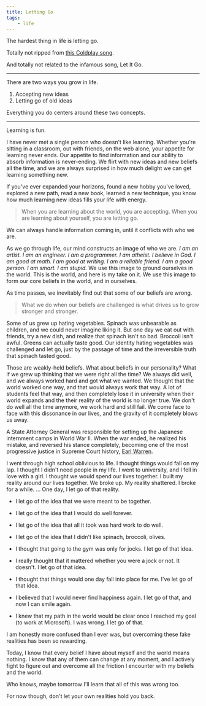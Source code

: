 ```yaml
---
title: Letting Go
tags:
    - life
---
```


The hardest thing in life is letting go.

Totally not ripped from [this Coldplay song](https://www.youtube.com/watch?v=WAGbq3A9HfA).

And totally not related to the infamous song, Let It Go.

---

There are two ways you grow in life. 

1. Accepting new ideas
2. Letting go of old ideas

Everything you do centers around these two concepts.

---

Learning is fun. 

I have never met a single person who doesn't like learning. Whether you're sitting in a classroom, out with friends, on the web alone, your appetite for learning never ends. Our appetite to find information and our ability to absorb information is never-ending. We flirt with new ideas and new beliefs all the time, and we are always surprised in how much delight we can get learning something new.

If you've ever expanded your horizons, found a new hobby you've loved, explored a new path, read a new book, learned a new technique, you know how much learning new ideas fills your life with energy.

> When you are learning about the world, you are accepting.
> When you are learning about yourself, you are letting go. 

We can always handle information coming in, until it conflicts with who we are.

As we go through life, our mind constructs an image of who we are. *I am an artist. I am an engineer. I am a programmer. I am atheist. I believe in God. I am good at math. I am good at writing. I am a reliable friend. I am a good person. I am smart. I am stupid.* We use this image to ground ourselves in the world. This is the world, and here is my take on it. We use this image to form our core beliefs in the world, and in ourselves.

As time passes, we inevitably find out that some of our beliefs are wrong.

> What we do when our beliefs are challenged is what drives us to grow stronger and stronger.

Some of us grew up hating vegetables. Spinach was unbearable as children, and we could never imagine liking it. But one day we eat out with friends, try a new dish, and realize that spinach isn't so bad. Broccoli isn't awful. Greens can actually taste good. Our identity hating vegetables was challenged and let go, just by the passage of time and the irreversible truth that spinach tasted good.

Those are weakly-held beliefs. What about beliefs in our personality? What if we grew up thinking that we were right all the time? We always did well, and we always worked hard and got what we wanted. We thought that the world worked one way, and that would always work that way. A lot of students feel that way, and then completely lose it in university when their world expands and the their reality of the world is no longer true. We don't do well all the time anymore, we work hard and still fail. We come face to face with this dissonance in our lives, and the gravity of it completely blows us away. 

A State Attorney General was responsible for setting up the Japanese internment camps in World War II. When the war ended, he realized his mistake, and reversed his stance completely, becoming one of the most progressive justice in Supreme Court history, [Earl Warren](https://en.wikipedia.org/wiki/Earl_Warren#Japanese-American_internment).

I went through high school oblivious to life. I thought things would fall on my lap. I thought I didn't need people in my life. I went to university, and I fell in love with a girl. I thought we would spend our lives together. I built my reality around our lives together. We broke up. My reality shattered. I broke for a while. ... One day, I let go of that reality. 

* I let go of the idea that we were meant to be together. 
* I let go of the idea that I would do well forever. 
* I let go of the idea that all it took was hard work to do well. 
* I let go of the idea that I didn't like spinach, broccoli, olives.

* I thought that going to the gym was only for jocks. I let go of that idea. 
* I really thought that it mattered whether you were a jock or not. It doesn't. I let go of that idea.
* I thought that things would one day fall into place for me. I've let go of that idea.
* I believed that I would never find happiness again. I let go of that, and now I can smile again. 
* I knew that my path in the world would be clear once I reached my goal (to work at Microsoft). I was wrong. I let go of that. 

I am honestly more confused than I ever was, but overcoming these fake realities has been so rewarding. 

Today, I know that every belief I have about myself and the world means nothing. I know that any of them can change at any moment, and I actively fight to figure out and overcome all the friction I encounter with my beliefs and the world. 

Who knows, maybe tomorrow I'll learn that all of this was wrong too. 

For now though, don't let your own realities hold you back.
